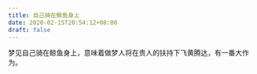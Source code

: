 ```yaml
---
title: 自己骑在鲸鱼身上
date: 2020-02-15T20:54:12+08:00
draft: false
---
```


梦见自己骑在鲸鱼身上，意味着做梦人将在贵人的扶持下飞黄腾达，有一番大作为。